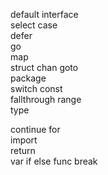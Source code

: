 default
interface    
select
case     
defer        
go      
map          
struct
chan
goto    
package      
switch
const    
fallthrough
range        
type


continue 
for          
import  
return       
var
if
else
func
break
